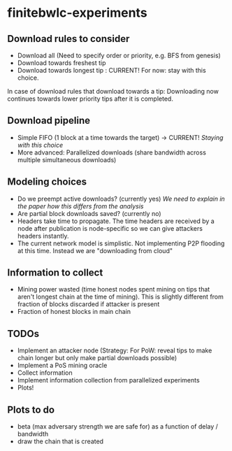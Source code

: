 # finitebwlc-experiments

## Download rules to consider

- Download all (Need to specify order or priority, e.g. BFS from genesis)
- Download towards freshest tip
- Download towards longest tip : CURRENT! For now: stay with this choice.

In case of download rules that download towards a tip: Downloading now continues towards lower priority tips after it is completed.

## Download pipeline

- Simple FIFO (1 block at a time towards the target) -> CURRENT!  *Staying with this choice*
- More advanced: Parallelized downloads (share bandwidth across multiple simultaneous downloads)

## Modeling choices

- Do we preempt active downloads? (currently yes)  *We need to explain in the paper how this differs from the analysis*
- Are partial block downloads saved? (currently no)
- Headers take time to propagate. The time headers are received by a node after publication is node-specific so we can give attackers headers instantly.
- The current network model is simplistic. Not implementing P2P flooding at this time. Instead we are "downloading from cloud"

## Information to collect

- Mining power wasted (time honest nodes spent mining on tips that aren't longest chain at the time of mining). This is slightly different from fraction of blocks discarded if attacker is present
- Fraction of honest blocks in main chain

## TODOs

- Implement an attacker node (Strategy: For PoW: reveal tips to make chain longer but only make partial downloads possible)
- Implement a PoS mining oracle
- Collect information
- Implement information collection from parallelized experiments
- Plots!

## Plots to do

- beta (max adversary strength we are safe for) as a function of delay / bandwidth
- draw the chain that is created
